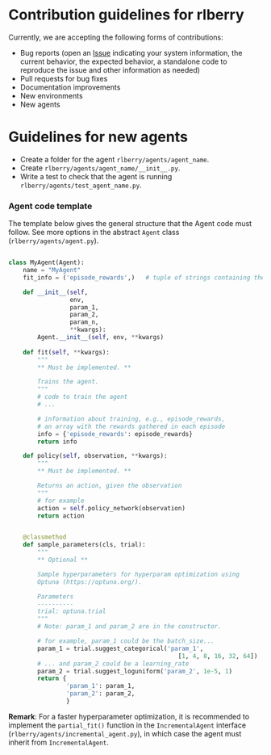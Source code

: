 # Contribution guidelines for rlberry

Currently, we are accepting the following forms of contributions:

-   Bug reports (open an [Issue](https://github.com/rlberry-py/rlberry/issues/new?assignees=&labels=&template=bug_report.md&title=) indicating your system information, the current behavior, the expected behavior, a standalone code to reproduce the issue and other information as needed)
-   Pull requests for bug fixes
-   Documentation improvements
-   New environments
-   New agents


# Guidelines for new agents


* Create a folder for the agent `rlberry/agents/agent_name`.
* Create `rlberry/agents/agent_name/__init__.py`.
* Write a test to check that the agent is running `rlberry/agents/test_agent_name.py`.

### Agent code template

The template below gives the general structure that the Agent code must follow. See more options in the  abstract `Agent` class (`rlberry/agents/agent.py`).

```python

class MyAgent(Agent):
    name = "MyAgent"
    fit_info = ('episode_rewards',)   # tuple of strings containing the keys in the dictionary returned by fit()

    def __init__(self,
                 env,
                 param_1,
                 param_2,
                 param_n,
                 **kwargs):
        Agent.__init__(self, env, **kwargs)
    
    def fit(self, **kwargs):
        """
        ** Must be implemented. **

        Trains the agent.
        """
        # code to train the agent
        # ...

        # information about training, e.g., episode_rewards,
        # an array with the rewards gathered in each episode
        info = {'episode_rewards': episode_rewards}
        return info

    def policy(self, observation, **kwargs):
        """
        ** Must be implemented. **

        Returns an action, given the observation
        """
        # for example
        action = self.policy_network(observation)
        return action


    @classmethod
    def sample_parameters(cls, trial):
        """
        ** Optional **

        Sample hyperparameters for hyperparam optimization using
        Optuna (https://optuna.org/).

        Parameters
        ----------
        trial: optuna.trial
        """
        # Note: param_1 and param_2 are in the constructor.

        # for example, param_1 could be the batch_size...
        param_1 = trial.suggest_categorical('param_1',
                                               [1, 4, 8, 16, 32, 64])
        # ... and param_2 could be a learning_rate
        param_2 = trial.suggest_loguniform('param_2', 1e-5, 1)
        return {
                'param_1': param_1,
                'param_2': param_2,
                }
```

__Remark__: For a faster hyperparameter optimization, it is recommended to implement the `partial_fit()` function in the `IncrementalAgent` interface (`rlberry/agents/incremental_agent.py`), in which case the agent must inherit from `IncrementalAgent`.